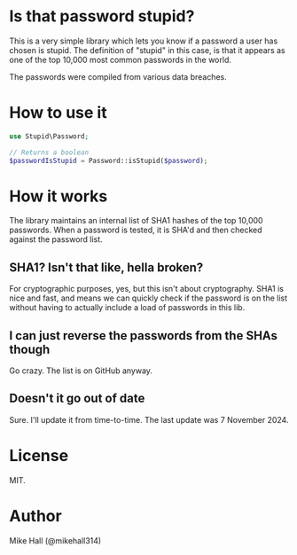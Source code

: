 # Is that password stupid?

This is a very simple library which lets you know if a password a user has
chosen is stupid. The definition of "stupid" in this case, is that it appears
as one of the top 10,000 most common passwords in the world.

The passwords were compiled from various data breaches.

# How to use it

```php
use Stupid\Password;

// Returns a boolean
$passwordIsStupid = Password::isStupid($password);
```

# How it works

The library maintains an internal list of SHA1 hashes of the top 10,000
passwords. When a password is tested, it is SHA'd and then checked against
the password list.

## SHA1? Isn't that like, hella broken?

For cryptographic purposes, yes, but this isn't about cryptography. SHA1 is nice
and fast, and means we can quickly check if the password is on the list without
having to actually include a load of passwords in this lib.

## I can just reverse the passwords from the SHAs though

Go crazy. The list is on GitHub anyway.

## Doesn't it go out of date

Sure. I'll update it from time-to-time. The last update was 7 November 2024.

# License

MIT.

# Author

Mike Hall (@mikehall314)
